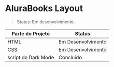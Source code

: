 # AluraBooks Layout

>Status: Em desenvolvimento.

| Parte do Projeto | Status |
| ---------------- | ------ |
| HTML  | Em Desenvolvimento |
| CSS   | Em Desenvolvimento |
| script do Dark Mode| Concluído |
